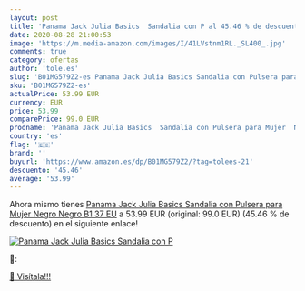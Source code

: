 ```yaml
---
layout: post
title: 'Panama Jack Julia Basics  Sandalia con P al 45.46 % de descuento'
date: 2020-08-28 21:00:53
image: 'https://m.media-amazon.com/images/I/41LVstnm1RL._SL400_.jpg'
comments: true
category: ofertas
author: 'tole.es'
slug: 'B01MG579Z2-es Panama Jack Julia Basics Sandalia con Pulsera para Mujer...'
sku: 'B01MG579Z2-es'
actualPrice: 53.99 EUR
currency: EUR
price: 53.99
comparePrice: 99.0 EUR
prodname: 'Panama Jack Julia Basics  Sandalia con Pulsera para Mujer  Negro  Negro B1   37 EU'
country: 'es'
flag: '🇪🇸'
brand: ''
buyurl: 'https://www.amazon.es/dp/B01MG579Z2/?tag=tolees-21'
descuento: '45.46'
average: '53.99'
---
```


Ahora mismo tienes [Panama Jack Julia Basics  Sandalia con Pulsera para Mujer  Negro  Negro B1   37 EU](https://www.amazon.es/dp/B01MG579Z2/?tag=tolees-21) a 53.99 EUR (original: 99.0 EUR) (45.46 %  de descuento) en el siguiente enlace!

[![Panama Jack Julia Basics  Sandalia con P](https://m.media-amazon.com/images/I/41LVstnm1RL._SL400_.jpg)](https://www.amazon.es/dp/B01MG579Z2/?tag=tolees-21)

🔎:


[🛒 Visítala!!!](https://www.amazon.es/dp/B01MG579Z2/?tag=tolees-21)
